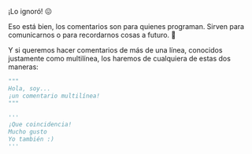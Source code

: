 ¡Lo ignoró! :confounded:

Eso está bien, los comentarios son para quienes programan. Sirven para comunicarnos o para recordarnos cosas a futuro. :brain:

Y si queremos hacer comentarios de más de una línea, conocidos justamente como multilínea, los haremos de cualquiera de estas dos maneras:

```python
"""
Hola, soy...
¡un comentario multilínea!
"""

'''
¡Que coincidencia!
Mucho gusto
Yo también :)
'''
```